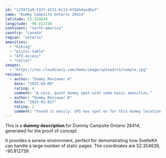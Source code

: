 ```yaml
---
id: "125972a9-533f-4f31-9c13-635bb4aedba7"
name: "Dummy Campsite Ontario 26414"
latitude: 52.354639
longitude: -90.812739
continent: "north-america"
country: "canada"
region: "ontario"
amenities:
  - "hiking"
  - "picnic-table"
  - "ATV-access"
  - "toilet"
images:
  - "https://res.cloudinary.com/demo/image/upload/v1/sample.jpg"
reviews:
  - author: "Dummy Reviewer A"
    date: "2025-04-08"
    rating: 4
    comment: "A nice, quiet dummy spot with some basic amenities."
  - author: "Dummy Reviewer B"
    date: "2025-01-027"
    rating: 2
    comment: "Found it easily. GPS was spot on for this dummy location."
---
```


This is a **dummy description** for Dummy Campsite Ontario 26414, generated for the proof of concept.

It provides a serene environment, perfect for demonstrating how SvelteKit can handle a large number of static pages. The coordinates are 52.354639, -90.812739.
